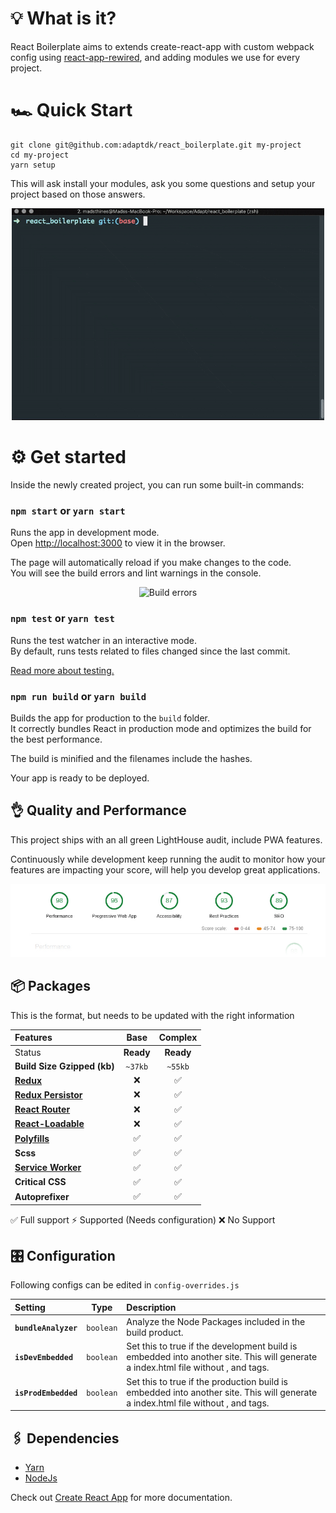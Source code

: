 # 💡 What is it?
React Boilerplate aims to extends create-react-app with custom webpack config using [react-app-rewired](https://github.com/timarney/react-app-rewired), and adding modules we use for every project.

# 🏎 Quick Start
```console
git clone git@github.com:adaptdk/react_boilerplate.git my-project
cd my-project
yarn setup
```
This will ask install your modules, ask you some questions and setup your project based on those answers.

<p align="center">
  <img src="https://raw.githubusercontent.com/adaptdk/react_boilerplate/docs/doc/setup-intro-video.gif?token=APWiOp_OQJvk2uDLjqfi0MiDPrEaCLPOks5b6vy-wA%3D%3D" alt="Intro Video" width="500">
</p>

# ⚙ Get started

Inside the newly created project, you can run some built-in commands:

### `npm start` or `yarn start`

Runs the app in development mode.<br>
Open [http://localhost:3000](http://localhost:3000) to view it in the browser.

The page will automatically reload if you make changes to the code.<br>
You will see the build errors and lint warnings in the console.

<p align='center'>
<img src='https://cdn.rawgit.com/marionebl/create-react-app/9f62826/screencast-error.svg' width="500" alt='Build errors'>
</p>

### `npm test` or `yarn test`

Runs the test watcher in an interactive mode.<br>
By default, runs tests related to files changed since the last commit.

[Read more about testing.](https://github.com/facebook/create-react-app/blob/master/packages/react-scripts/template/README.md#running-tests)

### `npm run build` or `yarn build`

Builds the app for production to the `build` folder.<br>
It correctly bundles React in production mode and optimizes the build for the best performance.

The build is minified and the filenames include the hashes.<br>

Your app is ready to be deployed.

## 👌 Quality and Performance
This project ships with an all green LightHouse audit, include PWA features.

Continuously while development keep running the audit to monitor how your features are impacting your score, will help you develop great applications.

<p align="center">
  <img src="https://raw.githubusercontent.com/adaptdk/react_boilerplate/docs/doc/LightHouse-Audit.jpg?token=APWiOomvEvnCx4kDbaleAMcYSW6T0UqPks5b6vy6wA%3D%3D" alt="LightHouse Audit">
</p>

## 📦 Packages

This is the format, but needs to be updated with the right information

| Features       | Base | Complex |
| :------------- | :--: | :-----: |
| Status | **Ready** | **Ready** |
| **Build Size Gzipped (kb)** | `~37kb` | `~55kb` |
| **[Redux](https://github.com/reduxjs/redux)** | ❌ | ✅ |
| **[Redux Persistor](https://github.com/rt2zz/redux-persist)** | ❌ | ✅ |
| **[React Router](https://github.com/ReactTraining/react-router)** | ❌ | ✅ |
| **[React-Loadable](https://github.com/jamiebuilds/react-loadable)** | ❌ | ✅ |
| **[Polyfills](https://reactjs.org/docs/react-dom.html#browser-support)** | ✅ | ✅ |
| **Scss** | ✅ | ✅ |
| **[Service Worker](https://developers.google.com/web/fundamentals/primers/service-workers)** | ✅ | ✅ |
| **Critical CSS** | ✅ | ✅ |
| **Autoprefixer** | ✅ | ✅ |

✅ Full support ⚡ Supported (Needs configuration) ❌ No Support

## 🎛 Configuration
Following configs can be edited in `config-overrides.js`

| Setting | Type | Description |
| :-------- | :----: | :--------- |
| **`bundleAnalyzer`** | `boolean` | Analyze the Node Packages included in the build product. |
| **`isDevEmbedded`** | `boolean` | Set this to true if the development build is embedded into another site. This will generate a index.html file without <html>, <head> and <body> tags. |
| **`isProdEmbedded`** | `boolean` | Set this to true if the production build is embedded into another site. This will generate a index.html file without <html>, <head> and <body> tags. |

## 🖇 Dependencies
- [Yarn](https://yarnpkg.com/en/docs/install)
- [NodeJs](https://nodejs.org/en/download/)

Check out [Create React App](https://github.com/facebook/create-react-app) for more documentation.
